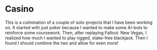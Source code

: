 # Casino
This is a culmination of a couple of solo-projects that I have been working on. It started with just poker because I wanted to make some AI-bots to reinforce some coursework. Then, after replaying Fallout: New Vegas, I realized how much I wanted to play rigged, stake-free blackjack. Then I found I should combine the two and allow for even more!
